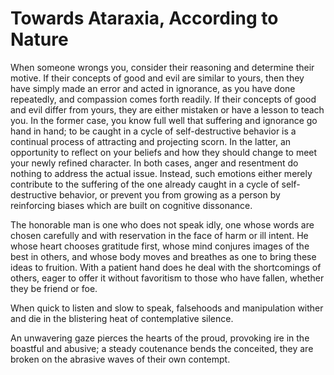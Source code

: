 # Towards Ataraxia, According to Nature

When someone wrongs you, consider their reasoning and determine their
motive. If their concepts of good and evil are similar to yours, then they
have simply made an error and acted in ignorance, as you have done
repeatedly, and compassion comes forth readily. If their concepts of good
and evil differ from yours, they are either mistaken or have a lesson to
teach you. In the former case, you know full well that suffering and
ignorance go hand in hand; to be caught in a cycle of self-destructive
behavior is a continual process of attracting and projecting scorn. In the
latter, an opportunity to reflect on your beliefs and how they should
change to meet your newly refined character. In both cases, anger and
resentment do nothing to address the actual issue. Instead, such emotions
either merely contribute to the suffering of the one already caught in
a cycle of self-destructive behavior, or prevent you from growing as
a person by reinforcing biases which are built on cognitive dissonance.

The honorable man is one who does not speak idly, one whose words are
chosen carefully and with reservation in the face of harm or ill intent.
He whose heart chooses gratitude first, whose mind conjures images of the
best in others, and whose body moves and breathes as one to bring these
ideas to fruition. With a patient hand does he deal with the shortcomings
of others, eager to offer it without favoritism to those who have fallen,
whether they be friend or foe.

When quick to listen and slow to speak, falsehoods and manipulation wither
and die in the blistering heat of contemplative silence.

An unwavering gaze pierces the hearts of the proud, provoking ire in the
boastful and abusive; a steady coutenance bends the conceited, they are
broken on the abrasive waves of their own contempt.


